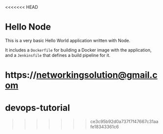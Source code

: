 <<<<<<< HEAD
# Hello Node
This is a very basic Hello World application written with Node.

It includes a `Dockerfile` for building a Docker image with the application, and a `Jenkinsfile` that defines a build pipeline for it.

https://networkingsolution@gmail.com
=======
# devops-tutorial
>>>>>>> ce3c95b92d0a737f7f47667c31aafe18343361c6
